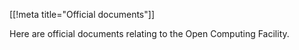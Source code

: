[[!meta title="Official documents"]]

Here are official documents relating to the Open Computing Facility.
